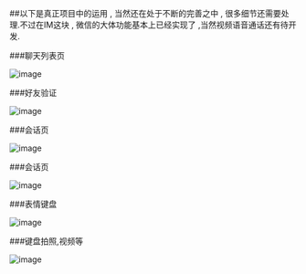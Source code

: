 ##以下是真正项目中的运用 , 当然还在处于不断的完善之中 , 很多细节还需要处理.不过在IM这块 , 微信的大体功能基本上已经实现了 ,当然视频语音通话还有待开发.

###聊天列表页

![image](https://github.com/coderMyy/CocoaAsyncSocket_Demo/blob/master/chatPics/chatlist.jpg)

###好友验证

![image](https://github.com/coderMyy/CocoaAsyncSocket_Demo/blob/master/chatPics/addFriends.jpg)

###会话页

![image](https://github.com/coderMyy/CocoaAsyncSocket_Demo/blob/master/chatPics/chatinfo.jpg)

###会话页

![image](https://github.com/coderMyy/CocoaAsyncSocket_Demo/blob/master/chatPics/chatinfo1.jpg)

###表情键盘

![image](https://github.com/coderMyy/CocoaAsyncSocket_Demo/blob/master/chatPics/faceKeyboard.jpg)

###键盘拍照,视频等

![image](https://github.com/coderMyy/CocoaAsyncSocket_Demo/blob/master/chatPics/keyboardHandle.png)

